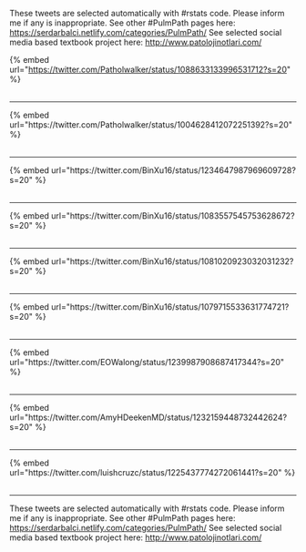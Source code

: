 

These tweets are selected automatically with #rstats code. Please inform me if any is inappropriate.
See other #PulmPath pages here: https://serdarbalci.netlify.com/categories/PulmPath/ 
See selected social media based textbook project here: http://www.patolojinotlari.com/

{% embed url="https://twitter.com/Patholwalker/status/1088633133996531712?s=20" %}<br>
<br>
<hr>
{% embed url="https://twitter.com/Patholwalker/status/1004628412072251392?s=20" %}<br>
<br>
<hr>
{% embed url="https://twitter.com/BinXu16/status/1234647987969609728?s=20" %}<br>
<br>
<hr>
{% embed url="https://twitter.com/BinXu16/status/1083557545753628672?s=20" %}<br>
<br>
<hr>
{% embed url="https://twitter.com/BinXu16/status/1081020923032031232?s=20" %}<br>
<br>
<hr>
{% embed url="https://twitter.com/BinXu16/status/1079715533631774721?s=20" %}<br>
<br>
<hr>
{% embed url="https://twitter.com/EOWalong/status/1239987908687417344?s=20" %}<br>
<br>
<hr>
{% embed url="https://twitter.com/AmyHDeekenMD/status/1232159448732442624?s=20" %}<br>
<br>
<hr>
{% embed url="https://twitter.com/luishcruzc/status/1225437774272061441?s=20" %}<br>
<br>
<hr>


These tweets are selected automatically with #rstats code. Please inform me if any is inappropriate.
See other #PulmPath pages here: https://serdarbalci.netlify.com/categories/PulmPath/ 
See selected social media based textbook project here: http://www.patolojinotlari.com/
